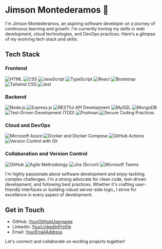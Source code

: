 # Jimson Montederamos 👋

I'm Jimson Montederamos, an aspiring software developer on a journey of continuous learning and growth. I'm currently honing my skills in web development, cloud technologies, and DevOps practices. Here's a glimpse of my evolving tech stack and skills:

## Tech Stack

### Frontend
![HTML]([html-logo.png](https://upload.wikimedia.org/wikipedia/commons/thumb/6/61/HTML5_logo_and_wordmark.svg/240px-HTML5_logo_and_wordmark.svg.png)) ![CSS]([css-logo.png](https://upload.wikimedia.org/wikipedia/commons/thumb/d/d5/CSS3_logo_and_wordmark.svg/240px-CSS3_logo_and_wordmark.svg.png)) ![JavaScript]([javascript-logo.png](https://www.freepnglogos.com/uploads/javascript/javascript-online-logo-for-website-0.png)) ![TypeScript](https://upload.wikimedia.org/wikipedia/commons/thumb/4/4c/Typescript_logo_2020.svg/160px-Typescript_logo_2020.svg.png) ![React](https://upload.wikimedia.org/wikipedia/commons/thumb/a/a7/React-icon.svg/2560px-React-icon.svg.png) ![Bootstrap]([bootstrap-logo.png](https://upload.wikimedia.org/wikipedia/commons/thumb/b/b2/Bootstrap_logo.svg/2560px-Bootstrap_logo.svg.png)) ![Tailwind CSS](https://upload.wikimedia.org/wikipedia/commons/thumb/9/95/Tailwind_CSS_logo.svg/2560px-Tailwind_CSS_logo.svg.png) ![Jest](https://w7.pngwing.com/pngs/152/247/png-transparent-jest-hd-logo-thumbnail.png)

### Backend
![Node.js](nodejs-logo.png) ![Express.js](express-logo.png) ![RESTful API Development](restful-logo.png) ![MySQL](mysql-logo.png) ![MongoDB](mongodb-logo.png) ![Test-Driven Development (TDD)](tdd-logo.png) ![Postman](postman-logo.png) ![Secure Coding Practices](snyk-logo.png)

### Cloud and DevOps
![Microsoft Azure](azure-logo.png) ![Docker and Docker Compose](docker-logo.png) ![GitHub Actions](github-actions-logo.png) ![Version Control with Git](git-logo.png)

### Collaboration and Version Control
![GitHub](github-logo.png) ![Agile Methodology](agile-logo.png) ![Jira (Scrum)](jira-logo.png) ![Microsoft Teams](teams-logo.png)

I'm highly passionate about software development and enjoy tackling complex challenges. I'm a strong advocate for clean code, test-driven development, and following best practices. Whether it's crafting user-friendly interfaces or building robust server-side logic, I strive for excellence in every aspect of development.

## Get in Touch

- GitHub: [YourGitHubUsername](https://github.com/YourGitHubUsername)
- LinkedIn: [YourLinkedInProfile](https://linkedin.com/in/YourLinkedInProfile)
- Email: [YourEmailAddress](mailto:youremail@example.com)

Let's connect and collaborate on exciting projects together!
